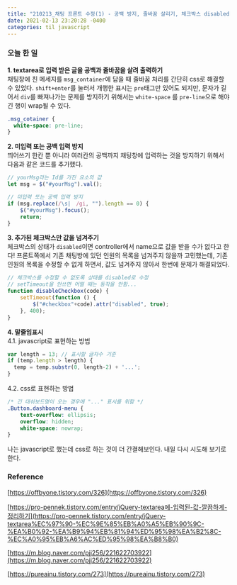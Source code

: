 ```yaml
---
title: "210213_채팅 프론트 수정(1) - 공백 방지, 줄바꿈 살리기, 체크박스 disabled, 말줄임표시"
date: 2021-02-13 23:20:28 -0400
categories: til javascript
---
```


### 오늘 한 일  

**1. textarea로 입력 받은 글을 공백과 줄바꿈을 살려 출력하기**  
    채팅창에 친 메세지를 `msg_container`에 담을 때 줄바꿈 처리를 간단히 css로 해결할 수 있었다. `shift+enter`를 눌러서 개행한 표시는 `pre`태그만 있어도 되지만, 문자가 길어서 `div`를 빠져나가는 문제를 방지하기 위해서는 `white-space` 를 `pre-line`으로 해야 긴 행이 wrap될 수 있다.  
```css
.msg_cotainer {
  white-space: pre-line;
}
```  

**2. 미입력 또는 공백 입력 방지**  
    띄어쓰기 한칸 뿐 아니라 여러칸의 공백까지 채팅창에 입력하는 것을 방지하기 위해서 다음과 같은 코드를 추가했다.  
```jsx
// yourMsg라는 Id를 가진 요소의 값
let msg = $("#yourMsg").val();

// 미입력 또는 공백 입력 방지
if (msg.replace(/\s|　/gi, "").length == 0) {
    $("#yourMsg").focus();
    return;
}
```  

**3. 추가된 체크박스만 값을 넘겨주기**  
    체크박스의 상태가 `disabled`이면 controller에서 name으로 값을 받을 수가 없다고 한다! 프론트쪽에서 기존 채팅방에 있던 인원의 목록을 넘겨주지 않을까 고민했는데, 기존인원의 목록을 수정할 수 없게 하면서, 값도 넘겨주지 않아서 한번에 문제가 해결되었다.  
```jsx
// 체크박스를 수정할 수 없도록 상태를 disabled로 수정
// setTimeout을 안쓰면 어떨 때는 동작을 안함...
function disableCheckbox(code) {
    setTimeout(function () {
        $("#checkbox"+code).attr("disabled", true);
    }, 400);
}
```

**4. 말줄임표시**  
    4.1. javascript로 표현하는 방법
```jsx
var length = 13; // 표시할 글자수 기준
if (temp.length > length) {
  temp = temp.substr(0, length-2) + '...';
}
```
    
   4.2. css로 표현하는 방법  
```css
/* 긴 대쉬보드명이 오는 경우에 "..." 표시를 위함 */
.Button.dashboard-menu {
    text-overflow: ellipsis;
    overflow: hidden;
    white-space: nowrap;
}
```

   나는 javascript로 했는데 css로 하는 것이 더 간결해보인다. 내일 다시 시도해 보기로 한다.  

### Reference

[https://offbyone.tistory.com/326](https://offbyone.tistory.com/326)

[https://pro-pennek.tistory.com/entry/jQuery-textarea에-입력된-값-깔끔하게-정리하기](https://pro-pennek.tistory.com/entry/jQuery-textarea%EC%97%90-%EC%9E%85%EB%A0%A5%EB%90%9C-%EA%B0%92-%EA%B9%94%EB%81%94%ED%95%98%EA%B2%8C-%EC%A0%95%EB%A6%AC%ED%95%98%EA%B8%B0)

[https://m.blog.naver.com/pjj256/221622703922](https://m.blog.naver.com/pjj256/221622703922)

[https://pureainu.tistory.com/273](https://pureainu.tistory.com/273)
